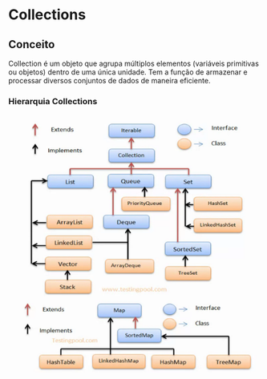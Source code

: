 # Collections

## Conceito

Collection é um objeto que agrupa múltiplos elementos (variáveis primitivas ou objetos) dentro de uma única unidade. 
Tem a função de armazenar e processar diversos conjuntos de dados de maneira eficiente.

### Hierarquia Collections

![hierarquia-collections.png](hierarquia-collections.png)